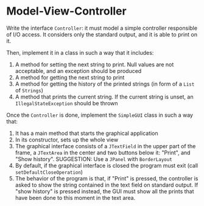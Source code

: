 # Model-View-Controller

Write the interface `Controller`: it must model a simple controller responsible of I/O access.
It considers only the standard output, and it is able to print on it.

Then, implement it in a class in such a way that it includes:

1) A method for setting the next string to print. Null values are not
acceptable, and an exception should be produced
2) A method for getting the next string to print
3) A method for getting the history of the printed strings (in form of a `List` of `Strings`)
4) A method that prints the current string. 
If the current string is unset, an `IllegalStateException` should be thrown


Once the `Controller` is done, implement the `SimpleGUI` class in such a way that:
1) It has a main method that starts the graphical application
2) In its constructor, sets up the whole view
3) The graphical interface consists of a `JTextField` in the upper part of the frame,
a `JTextArea` in the center and two buttons below it: "Print", and "Show history".
SUGGESTION: Use a `JPanel` with `BorderLayout`
4) By default, if the graphical interface is closed the program must exit (call `setDefaultCloseOperation`) 
5) The behavior of the program is that, if "Print" is pressed, the controller is asked to show the string contained in the text field on standard output.
If "show history" is pressed instead, the GUI must show all the prints that have been done to this moment in the text area.